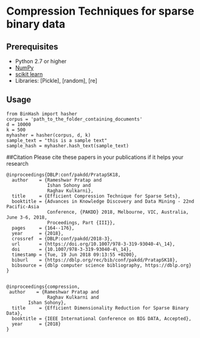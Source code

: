 # Compression Techniques for sparse binary data

## Prerequisites ##
* Python 2.7 or higher
* [NumPy](http://numpy.org)
* [scikit learn](https://scikit-learn.org/stable/)
* Libraries: [Pickle], [random], [re]

## Usage
```
from BinHash import hasher
corpus = 'path_to_the_folder_containing_documents'
d = 10000
k = 500
myhasher = hasher(corpus, d, k)
sample_text = "this is a sample text"
sample_hash = myhasher.hash_text(sample_text)
```

##Citation
Please cite these papers in your publications if it helps your research 
```
@inproceedings{DBLP:conf/pakdd/PratapSK18,
  author    = {Rameshwar Pratap and
               Ishan Sohony and
               Raghav Kulkarni},
  title     = {Efficient Compression Technique for Sparse Sets},
  booktitle = {Advances in Knowledge Discovery and Data Mining - 22nd Pacific-Asia
               Conference, {PAKDD} 2018, Melbourne, VIC, Australia, June 3-6, 2018,
               Proceedings, Part {III}},
  pages     = {164--176},
  year      = {2018},
  crossref  = {DBLP:conf/pakdd/2018-3},
  url       = {https://doi.org/10.1007/978-3-319-93040-4\_14},
  doi       = {10.1007/978-3-319-93040-4\_14},
  timestamp = {Tue, 19 Jun 2018 09:13:55 +0200},
  biburl    = {https://dblp.org/rec/bib/conf/pakdd/PratapSK18},
  bibsource = {dblp computer science bibliography, https://dblp.org}
}


@inproceedings{compression,
 author    = {Rameshwar Pratap and
               Raghav Kulkarni and
		Ishan Sohony},
  title     = {Efficient Dimensionality Reduction for Sparse Binary Data},
  booktitle = {IEEE International Conference on BIG DATA, Accepted},
  year      = {2018}
}
```
